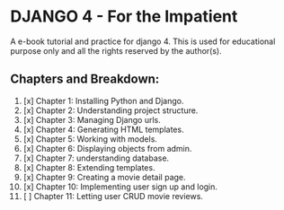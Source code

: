 # DJANGO 4 - For the Impatient

A e-book tutorial and practice for django 4.
This is used for educational purpose only and all the rights reserved by the author(s). 

## Chapters and Breakdown:

1. [x] Chapter 1: Installing Python and Django.
2. [x] Chapter 2: Understanding project structure.
3. [x] Chapter 3: Managing Django urls.
4. [x] Chapter 4: Generating HTML templates. 
5. [x] Chapter 5: Working with models.
6. [x] Chapter 6: Displaying objects from admin.
7. [x] Chapter 7: understanding database. 
8. [x] Chapter 8: Extending templates.
9. [x] Chapter 9: Creating a movie detail page.
10. [x] Chapter 10: Implementing user sign up and login.
11. [ ] Chapter 11: Letting user CRUD movie reviews.
